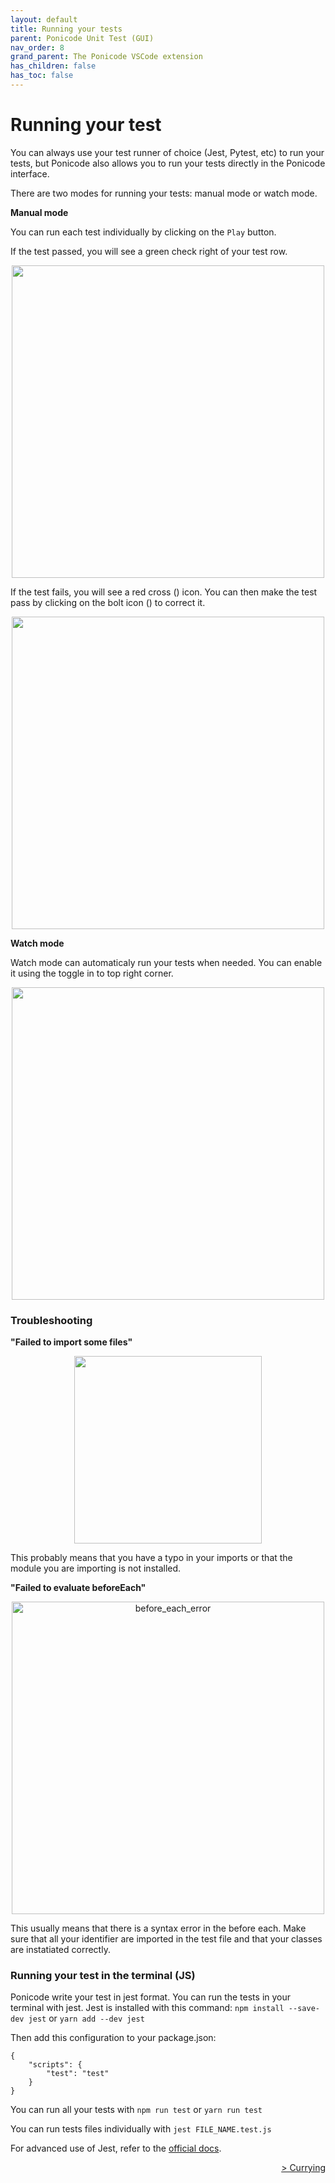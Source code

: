```yaml
---
layout: default
title: Running your tests
parent: Ponicode Unit Test (GUI)
nav_order: 8
grand_parent: The Ponicode VSCode extension
has_children: false
has_toc: false
---
```


# Running your test

You can always use your test runner of choice (Jest, Pytest, etc) to run your tests, but Ponicode also allows you to run your tests directly in the Ponicode interface. 

There are two modes for running your tests: manual mode or watch mode.

**Manual mode**

You can run each test individually by clicking on the <i class="fa fa-play" style="color:green"></i>`Play` button. 

If the test passed, you will see a green check right of your test row.

<p align="center">
    <img src="/docs/vscode_extension/gui_test/images/test_case_running_1.png"  width="500"/>
</p>

If the test fails, you will see a red cross (<i class="fa fa-times" style="color:red"></i>) icon. You can then make the test pass by clicking on the bolt icon (<i class="fa fa-bolt" style="color:orange"></i>) to correct it.

<p align="center">
    <img src="/docs/vscode_extension/gui_test/images/test_case_running_2.png"  width="500"/>
</p>


**Watch mode**

Watch mode can automaticaly run your tests when needed. You can enable it using the toggle in to top right corner.

<p align="center">
    <img src="/docs/vscode_extension/gui_test/images/test_case_running_3.png"  width="500"/>
</p>

### Troubleshooting

**"Failed to import some files"**

<p align="center">
    <img src="/docs/vscode_extension/gui_test/images/test_case_running_4.png"  width="300"/>
</p>


This probably means that you have a typo in your imports or that the module you are importing is not installed.

**"Failed to evaluate beforeEach"**

<p align="center">
    <img src="/docs/vscode_extension/gui_test/images/before_each_error.png" alt="before_each_error" width="500"/>
</p>

This usually means that there is a syntax error in the before each.
Make sure that all your identifier are imported in the test file and that your classes are instatiated correctly.

### Running your test in the terminal (JS)

Ponicode write your test in jest format. You can run the tests in your terminal with jest.
Jest is installed with this command:
`npm install --save-dev jest`
or
`yarn add --dev jest`

Then add this configuration to your package.json:
```
{
	"scripts": {
		"test": "test"
	}
}
```

You can run all your tests with `npm run test` or `yarn run test`

You can run tests files individually with `jest FILE_NAME.test.js`

For advanced use of Jest, refer to the [official docs](https://jestjs.io/docs/getting-started).


<div align="right">
    <a href="/docs/vscode_extension/gui_test/currying" >
        > Currying
    </a>
</div>